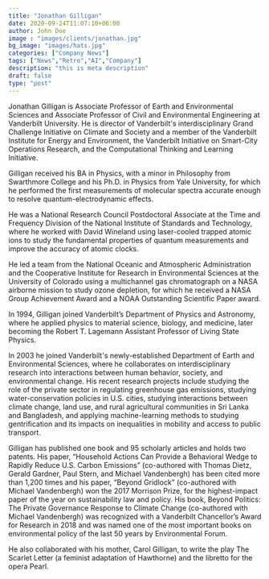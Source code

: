 ```yaml
---
title: "Jonathan Gilligan"
date: 2020-09-24T11:07:10+06:00
author: John Doe
image : "images/clients/jonathan.jpg"
bg_image: "images/hats.jpg"
categories: ["Company News"]
tags: ["News","Retro","AI","Company"]
description: "this is meta description"
draft: false
type: "post"
---
```


Jonathan Gilligan is Associate Professor of Earth and Environmental Sciences and Associate Professor of Civil and Environmental Engineering at Vanderbilt University. He is director of Vanderbilt's interdisciplinary Grand Challenge Initiative on Climate and Society and a member of the Vanderbilt Institute for Energy and Environment, the Vanderbilt Initiative on Smart-City Operations Research, and the Computational Thinking and Learning Initiative.

Gilligan received his BA in Physics, with a minor in Philosophy from Swarthmore College and his Ph.D. in Physics from Yale University, for which he performed the first measurements of molecular spectra accurate enough to resolve quantum-electrodynamic effects.

He was a National Research Council Postdoctoral Associate at the Time and Frequency Division of the National Institute of Standards and Technology, where he worked with David Wineland using laser-cooled trapped atomic ions to study the fundamental properties of quantum measurements and improve the accuracy of atomic clocks.

He led a team from the National Oceanic and Atmospheric Administration and the Cooperative Institute for Research in Environmental Sciences at the University of Colorado using a multichannel gas chromatograph on a NASA airborne mission to study ozone depletion, for which he received a NASA Group Achievement Award and a NOAA Outstanding Scientific Paper award.

In 1994, Gilligan joined Vanderbilt’s Department of Physics and Astronomy, where he applied physics to material science, biology, and medicine, later becoming the Robert T. Lagemann Assistant Professor of Living State Physics.

In 2003 he joined Vanderbilt's newly-established Department of Earth and Environmental Sciences, where he collaborates on interdisciplinary research into interactions between human behavior, society, and environmental change. His recent research projects include studying the role of the private sector in regulating greenhouse gas emissions, studying water-conservation policies in U.S. cities, studying interactions between climate change, land use, and rural agricultural communities in Sri Lanka and Bangladesh, and applying machine-learning methods to studying gentrification and its impacts on inequalities in mobility and access to public transport.

Gilligan has published one book and 95 scholarly articles and holds two patents. His paper, “Household Actions Can Provide a Behavioral Wedge to Rapidly Reduce U.S. Carbon Emissions” (co-authored with Thomas Dietz, Gerald Gardner, Paul Stern, and Michael Vandenbergh) has been cited more than 1,200 times and his paper, “Beyond Gridlock” (co-authored with Michael Vandenbergh) won the 2017 Morrison Prize, for the highest-impact paper of the year on sustainability law and policy. His book, Beyond Politics: The Private Governance Response to Climate Change (co-authored with Michael Vandenbergh) was recognized with a Vanderbilt Chancellor’s Award for Research in 2018 and was named one of the most important books on environmental policy of the last 50 years by Environmental Forum.

He also collaborated with his mother, Carol Gilligan, to write the play The Scarlet Letter (a feminist adaptation of Hawthorne) and the libretto for the opera Pearl.